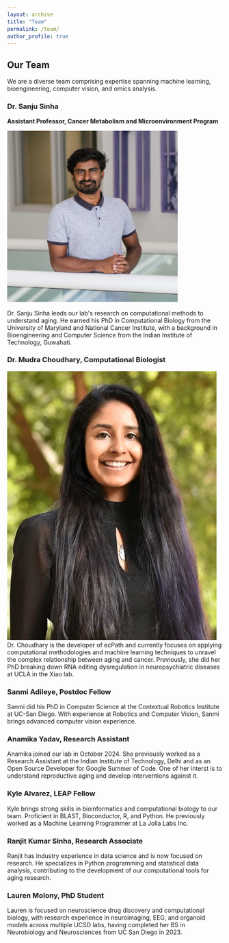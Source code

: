 ```yaml
---
layout: archive
title: "Team"
permalink: /team/
author_profile: true
---
```


## Our Team
We are a diverse team comprising expertise spanning machine learning, bioengineering, computer vision, and omics analysis.

### Dr. Sanju Sinha
**Assistant Professor, Cancer Metabolism and Microenvironment Program**

<img src="/images/SanjuSinha_websitePhoto.png" width="400" height="auto" alt="Dr. Sanju Sinha">

Dr. Sanju Sinha leads our lab's research on computational methods to understand aging. He earned his PhD in Computational Biology from the University of Maryland and National Cancer Institute, with a background in Bioengineering and Computer Science from the Indian Institute of Technology, Guwahati.

### Dr. Mudra Choudhary, **Computational Biologist**
![Dr. Mudra Choudhary](/images/Mudra_headshot.jpg)
Dr. Choudhary is the developer of ecPath and currently focuses on applying computational methodologies and machine learning techniques to unravel the complex relationship between aging and cancer. Previously, she did her PhD breaking down RNA editing dysregulation in neuropsychiatric diseases at UCLA in the Xiao lab.

### Sanmi Adileye, **Postdoc Fellow**
Sanmi did his PhD in Computer Science at the Contextual Robotics Institute at UC-San Diego. With experience at Robotics and Computer Vision, Sanmi brings advanced computer vision experience.

### Anamika Yadav, **Research Assistant**
Anamika joined our lab in October 2024. She previously worked as a Research Assistant at the Indian Institute of Technology, Delhi and as an Open Source Developer for Google Summer of Code. One of her interst is to understand reproductive aging and develop interventions against it.

### Kyle Alvarez, **LEAP Fellow**
Kyle brings strong skills in bioinformatics and computational biology to our team. Proficient in BLAST, Bioconductor, R, and Python. He previously worked as a Machine Learning Programmer at La Jolla Labs Inc.

### Ranjit Kumar Sinha, **Research Associate**
Ranjit has industry experience in data science and is now focused on research. He specializes in Python programming and statistical data analysis, contributing to the development of our computational tools for aging research.

### Lauren Molony, **PhD Student**
Lauren is focused on neuroscience drug discovery and computational biology, with research experience in neuroimaging, EEG, and organoid models across multiple UCSD labs, having completed her BS in Neurobiology and Neurosciences from UC San Diego in 2023.
